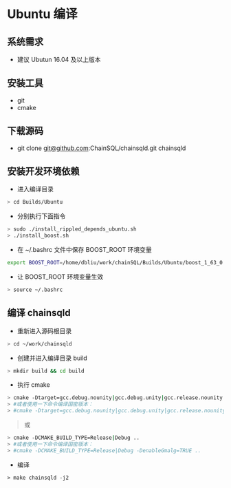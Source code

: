 # Ubuntu 编译
## 系统需求
- 建议 Ubutun 16.04 及以上版本

## 安装工具
-  git 
- cmake

## 下载源码
- git clone git@github.com:ChainSQL/chainsqld.git chainsqld

## 安装开发环境依赖
- 进入编译目录
```bash
> cd Builds/Ubuntu
```
- 分别执行下面指令
```bash
> sudo ./install_rippled_depends_ubuntu.sh
> ./install_boost.sh
```
- 在 ~/.bashrc 文件中保存 BOOST_ROOT 环境变量

```bash
export BOOST_ROOT=/home/dbliu/work/chainSQL/Builds/Ubuntu/boost_1_63_0
```
- 让 BOOST_ROOT 环境变量生效
```bash
> source ~/.bashrc
```

## 编译 chainsqld
- 重新进入源码根目录
```bash
> cd ~/work/chainsqld
```
- 创建并进入编译目录 build
```bash
> mkdir build && cd build
```
- 执行 cmake
```bash
> cmake -Dtarget=gcc.debug.nounity|gcc.debug.unity|gcc.release.nounity|gcc.release.unity ..
> #或者使用一下命令编译国密版本：
> #cmake -Dtarget=gcc.debug.nounity|gcc.debug.unity|gcc.release.nounity|gcc.release.unity -DenableGmalg=TRUE ..
```

> 或

```bash
> cmake -DCMAKE_BUILD_TYPE=Release|Debug ..
> #或者使用一下命令编译国密版本：
> #cmake -DCMAKE_BUILD_TYPE=Release|Debug -DenableGmalg=TRUE ..
```

- 编译

```base
> make chainsqld -j2
```
